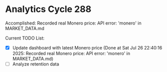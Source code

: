 # Analytics Cycle 288

Accomplished: Recorded real Monero price: API error: 'monero' in MARKET_DATA.md

Current TODO List:

- [x] Update dashboard with latest Monero price  (Done at Sat Jul 26 22:40:16 2025: Recorded real Monero price: API error: 'monero' in MARKET_DATA.md)
- [ ] Analyze retention data